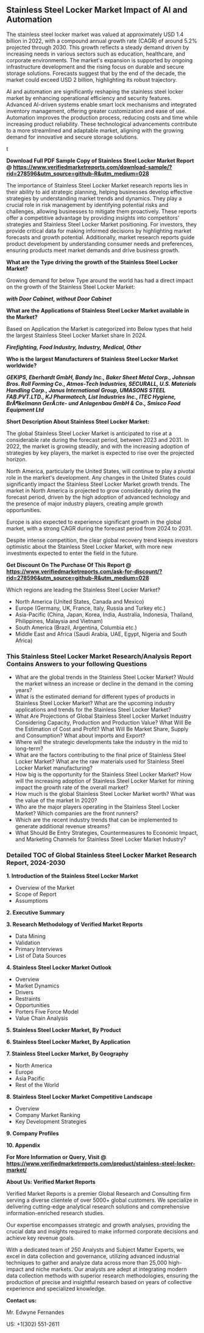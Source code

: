 <h2>Stainless Steel Locker Market Impact of AI and Automation</h2><p>The stainless steel locker market was valued at approximately USD 1.4 billion in 2022, with a compound annual growth rate (CAGR) of around 5.2% projected through 2030. This growth reflects a steady demand driven by increasing needs in various sectors such as education, healthcare, and corporate environments. The market's expansion is supported by ongoing infrastructure development and the rising focus on durable and secure storage solutions. Forecasts suggest that by the end of the decade, the market could exceed USD 2 billion, highlighting its robust trajectory.</p><p>AI and automation are significantly reshaping the stainless steel locker market by enhancing operational efficiency and security features. Advanced AI-driven systems enable smart lock mechanisms and integrated inventory management, offering greater customization and ease of use. Automation improves the production process, reducing costs and time while increasing product reliability. These technological advancements contribute to a more streamlined and adaptable market, aligning with the growing demand for innovative and secure storage solutions.</p>t</p><p id="" class=""><strong>Download Full PDF Sample Copy of Stainless Steel Locker Market Report @ <a href="https://www.verifiedmarketreports.com/download-sample/?rid=278596&utm_source=github-R&utm_medium=028" target="_blank">https://www.verifiedmarketreports.com/download-sample/?rid=278596&utm_source=github-R&utm_medium=028</a></strong></p><p>The importance of&nbsp;Stainless Steel Locker Market research reports lies in their ability to aid strategic planning, helping businesses develop effective strategies by understanding market trends and dynamics. They play a crucial role in risk management by identifying potential risks and challenges, allowing businesses to mitigate them proactively. These reports offer a competitive advantage by providing insights into competitors' strategies and Stainless Steel Locker Market positioning. For investors, they provide critical data for making informed decisions by highlighting market forecasts and growth potential. Additionally, market research reports guide product development by understanding consumer needs and preferences, ensuring products meet market demands and drive business growth.</p><p><strong>What are the&nbsp;Type driving the growth of the Stainless Steel Locker Market?</strong></p><p id="" class="">Growing demand for below Type around the world has had a direct impact on the growth of the Stainless Steel Locker Market:</p><em><strong>with Door Cabinet, without Door Cabinet</strong></em></p><strong>What are the&nbsp;Applications&nbsp;of Stainless Steel Locker Market available in the Market?</strong></p><p id="" class="">Based on Application the Market is categorized into Below types that held the largest Stainless Steel Locker Market share In 2024.</p><em><strong>Firefighting, Food Industry, Industry, Medical, Other</strong></em></p><strong>Who is the largest Manufacturers of Stainless Steel Locker Market worldwide?</strong></p><p><em><strong>GEKIPS, Eberhardt GmbH, Bandy Inc., Baker Sheet Metal Corp., Johnson Bros. Roll Forming Co., Atmos-Tech Industries, SECURALL, U.S. Materials Handling Corp., Janus International Group, UMASONS STEEL FAB.PVT.LTD., KJ Pharmatech, List Industries Inc., ITEC Hygiene, BrÃ¶kelmann GerÃ¤te- und Anlagenbau GmbH & Co., Smisco Food Equipment Ltd</strong></em></p><p id="" class=""><strong>Short Description About Stainless Steel Locker Market:</strong></p><p>The global Stainless Steel Locker Market is anticipated to rise at a considerable rate during the forecast period, between 2023 and 2031. In 2022, the market is growing steadily, and with the increasing adoption of strategies by key players, the market is expected to rise over the projected horizon.</p><p>North America, particularly the United States, will continue to play a pivotal role in the market's development. Any changes in the United States could significantly impact the Stainless Steel Locker Market growth trends. The market in North America is projected to grow considerably during the forecast period, driven by the high adoption of advanced technology and the presence of major industry players, creating ample growth opportunities.</p><p>Europe is also expected to experience significant growth in the global market, with a strong CAGR during the forecast period from 2024 to 2031.</p><p>Despite intense competition, the clear global recovery trend keeps investors optimistic about the Stainless Steel Locker Market, with more new investments expected to enter the field in the future.</p><p id="" class=""><strong>Get Discount On The Purchase Of This Report @ <a href="https://www.verifiedmarketreports.com/ask-for-discount/?rid=278596&utm_source=github-R&utm_medium=028" target="_blank">https://www.verifiedmarketreports.com/ask-for-discount/?rid=278596&utm_source=github-R&utm_medium=028</a></strong></p>Which regions are leading the Stainless Steel Locker Market?</p><ul><li>North America (United States, Canada and Mexico)</li><li>Europe (Germany, UK, France, Italy, Russia and Turkey etc.)</li><li>Asia-Pacific (China, Japan, Korea, India, Australia, Indonesia, Thailand, Philippines, Malaysia and Vietnam)</li><li>South America (Brazil, Argentina, Columbia etc.)</li><li>Middle East and Africa (Saudi Arabia, UAE, Egypt, Nigeria and South Africa)</li></ul><h3 id="" class="">This Stainless Steel Locker Market Research/Analysis Report Contains Answers to your following Questions</h3><ul><li>What are the global trends in the Stainless Steel Locker Market? Would the market witness an increase or decline in the demand in the coming years?</li><li>What is the estimated demand for different types of products in Stainless Steel Locker Market? What are the upcoming industry applications and trends for the Stainless Steel Locker Market?</li><li>What Are Projections of Global Stainless Steel Locker Market Industry Considering Capacity, Production and Production Value? What Will Be the Estimation of Cost and Profit? What Will Be Market Share, Supply and Consumption? What about imports and Export?</li><li>Where will the strategic developments take the industry in the mid to long-term?</li><li>What are the factors contributing to the final price of Stainless Steel Locker Market? What are the raw materials used for Stainless Steel Locker Market manufacturing?</li><li>How big is the opportunity for the Stainless Steel Locker Market? How will the increasing adoption of Stainless Steel Locker Market for mining impact the growth rate of the overall market?</li><li>How much is the global Stainless Steel Locker Market worth? What was the value of the market In 2020?</li><li>Who are the major players operating in the Stainless Steel Locker Market? Which companies are the front runners?</li><li>Which are the recent industry trends that can be implemented to generate additional revenue streams?</li><li>What Should Be Entry Strategies, Countermeasures to Economic Impact, and Marketing Channels for Stainless Steel Locker Market Industry?</li></ul><h3 id="" class="">Detailed TOC of Global Stainless Steel Locker Market Research Report, 2024-2030</h3><p id="" class=""><strong>1. Introduction of the Stainless Steel Locker Market</strong></p><ul><li>Overview of the Market</li><li>Scope of Report</li><li>Assumptions</li></ul><p id="" class=""><strong>2. Executive Summary</strong></p><p id="" class=""><strong>3. Research Methodology of Verified Market Reports</strong></p><ul><li>Data Mining</li><li>Validation</li><li>Primary Interviews</li><li>List of Data Sources</li></ul><p id="" class=""><strong>4. Stainless Steel Locker Market Outlook</strong></p><ul><li>Overview</li><li>Market Dynamics</li><li>Drivers</li><li>Restraints</li><li>Opportunities</li><li>Porters Five Force Model</li><li>Value Chain Analysis</li></ul><p id="" class=""><strong>5. Stainless Steel Locker Market, By Product</strong></p><p id="" class=""><strong>6. Stainless Steel Locker Market, By Application</strong></p><p id="" class=""><strong>7. Stainless Steel Locker Market, By Geography</strong></p><ul><li>North America</li><li>Europe</li><li>Asia Pacific</li><li>Rest of the World</li></ul><p id="" class=""><strong>8. Stainless Steel Locker Market Competitive Landscape</strong></p><ul><li>Overview</li><li>Company Market Ranking</li><li>Key Development Strategies</li></ul><p id="" class=""><strong>9. Company Profiles</strong></p><p id="" class=""><strong>10. Appendix</strong></p><p id="" class=""><strong>For More Information or Query, Visit @ <a href="https://www.verifiedmarketreports.com/product/stainless-steel-locker-market/" target="_blank">https://www.verifiedmarketreports.com/product/stainless-steel-locker-market/</a></strong></p><p id="" class=""><strong>About Us: Verified Market Reports</strong></p><p id="" class="">Verified Market Reports is a premier Global Research and Consulting firm serving a diverse clientele of over 5000+ global customers. We specialize in delivering cutting-edge analytical research solutions and comprehensive information-enriched research studies.</p><p id="" class="">Our expertise encompasses strategic and growth analyses, providing the crucial data and insights required to make informed corporate decisions and achieve key revenue goals.</p><p id="" class="">With a dedicated team of 250 Analysts and Subject Matter Experts, we excel in data collection and governance, utilizing advanced industrial techniques to gather and analyze data across more than 25,000 high-impact and niche markets. Our analysts are adept at integrating modern data collection methods with superior research methodologies, ensuring the production of precise and insightful research based on years of collective experience and specialized knowledge.</p><p id="" class=""><strong>Contact us:</strong></p><p id="" class="">Mr. Edwyne Fernandes</p><p id="" class="">US: +1(302) 551-2611</p>